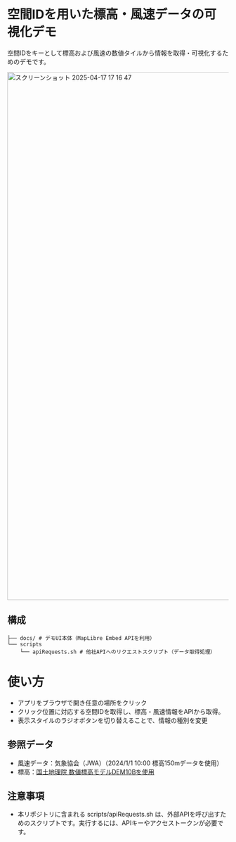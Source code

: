 # 空間IDを用いた標高・風速データの可視化デモ

空間IDをキーとして標高および風速の数値タイルから情報を取得・可視化するためのデモです。

<img width="1200" alt="スクリーンショット 2025-04-17 17 16 47" src="https://github.com/user-attachments/assets/e1583926-c560-401a-b9f5-cbc2b3865ca8" />

## 構成

```
├── docs/ # デモUI本体（MapLibre Embed APIを利用）
└── scripts
    └── apiRequests.sh # 他社APIへのリクエストスクリプト（データ取得処理）
```

# 使い方
- アプリをブラウザで開き任意の場所をクリック
- クリック位置に対応する空間IDを取得し、標高・風速情報をAPIから取得。
- 表示スタイルのラジオボタンを切り替えることで、情報の種別を変更

## 参照データ
- 風速データ：気象協会（JWA）（2024/1/1 10:00 標高150mデータを使用）
- 標高：[国土地理院 数値標高モデルDEM10Bを使用](https://service.gsi.go.jp/kiban/app/help/#digital_elevation_model)

## 注意事項
- 本リポジトリに含まれる scripts/apiRequests.sh は、外部APIを呼び出すためのスクリプトです。実行するには、APIキーやアクセストークンが必要です。

